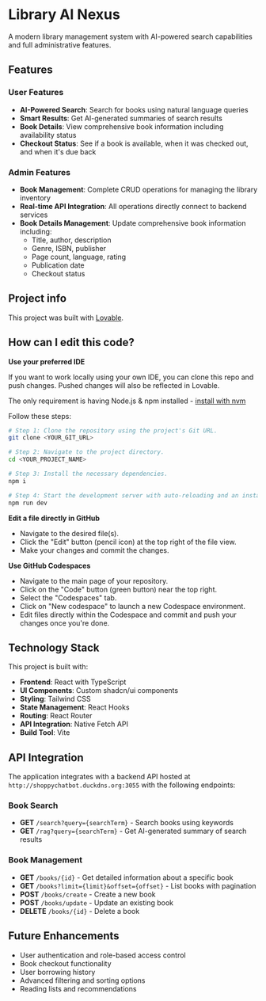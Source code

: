 # Library AI Nexus

A modern library management system with AI-powered search capabilities and full administrative features.

## Features

### User Features
- **AI-Powered Search**: Search for books using natural language queries
- **Smart Results**: Get AI-generated summaries of search results
- **Book Details**: View comprehensive book information including availability status
- **Checkout Status**: See if a book is available, when it was checked out, and when it's due back

### Admin Features
- **Book Management**: Complete CRUD operations for managing the library inventory
- **Real-time API Integration**: All operations directly connect to backend services
- **Book Details Management**: Update comprehensive book information including:
  - Title, author, description
  - Genre, ISBN, publisher
  - Page count, language, rating
  - Publication date
  - Checkout status

## Project info

This project was built with [Lovable](https://lovable.dev/projects/4acd3b85-586f-4531-a511-b32b578b5544).

## How can I edit this code?

**Use your preferred IDE**

If you want to work locally using your own IDE, you can clone this repo and push changes. Pushed changes will also be reflected in Lovable.

The only requirement is having Node.js & npm installed - [install with nvm](https://github.com/nvm-sh/nvm#installing-and-updating)

Follow these steps:

```sh
# Step 1: Clone the repository using the project's Git URL.
git clone <YOUR_GIT_URL>

# Step 2: Navigate to the project directory.
cd <YOUR_PROJECT_NAME>

# Step 3: Install the necessary dependencies.
npm i

# Step 4: Start the development server with auto-reloading and an instant preview.
npm run dev
```

**Edit a file directly in GitHub**

- Navigate to the desired file(s).
- Click the "Edit" button (pencil icon) at the top right of the file view.
- Make your changes and commit the changes.

**Use GitHub Codespaces**

- Navigate to the main page of your repository.
- Click on the "Code" button (green button) near the top right.
- Select the "Codespaces" tab.
- Click on "New codespace" to launch a new Codespace environment.
- Edit files directly within the Codespace and commit and push your changes once you're done.

## Technology Stack

This project is built with:

- **Frontend**: React with TypeScript
- **UI Components**: Custom shadcn/ui components
- **Styling**: Tailwind CSS
- **State Management**: React Hooks
- **Routing**: React Router
- **API Integration**: Native Fetch API
- **Build Tool**: Vite

## API Integration

The application integrates with a backend API hosted at `http://shoppychatbot.duckdns.org:3055` with the following endpoints:

### Book Search
- **GET** `/search?query={searchTerm}` - Search books using keywords
- **GET** `/rag?query={searchTerm}` - Get AI-generated summary of search results

### Book Management
- **GET** `/books/{id}` - Get detailed information about a specific book
- **GET** `/books?limit={limit}&offset={offset}` - List books with pagination
- **POST** `/books/create` - Create a new book
- **POST** `/books/update` - Update an existing book
- **DELETE** `/books/{id}` - Delete a book


## Future Enhancements

- User authentication and role-based access control
- Book checkout functionality
- User borrowing history
- Advanced filtering and sorting options
- Reading lists and recommendations
